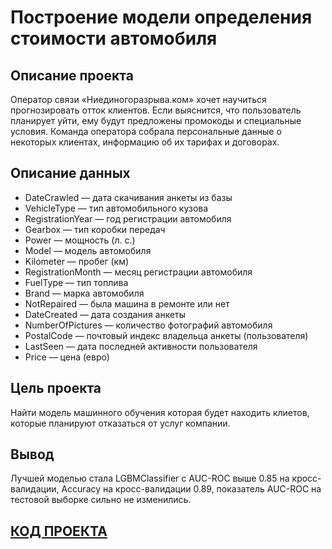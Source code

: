 # Построение модели определения стоимости автомобиля

## Описание проекта
Оператор связи «Ниединогоразрыва.ком» хочет научиться прогнозировать отток клиентов. Если выяснится, что пользователь планирует уйти, ему будут предложены промокоды и специальные условия. Команда оператора собрала персональные данные о некоторых клиентах, информацию об их тарифах и договорах.


## Описание данных

- DateCrawled — дата скачивания анкеты из базы
- VehicleType — тип автомобильного кузова
- RegistrationYear — год регистрации автомобиля
- Gearbox — тип коробки передач
- Power — мощность (л. с.)
- Model — модель автомобиля
- Kilometer — пробег (км)
- RegistrationMonth — месяц регистрации автомобиля
- FuelType — тип топлива
- Brand — марка автомобиля
- NotRepaired — была машина в ремонте или нет
- DateCreated — дата создания анкеты
- NumberOfPictures — количество фотографий автомобиля
- PostalCode — почтовый индекс владельца анкеты (пользователя)
- LastSeen — дата последней активности пользователя
- Price — цена (евро)

## Цель проекта

Найти модель машинного обучения которая будет находить клиетов, которые планируют отказаться от услуг компании. 


## Вывод

Лучшей моделью стала LGBMClassifier с AUC-ROC выше 0.85 на кросс-валидации, Accuracy на кросс-валидации 0.89, показатель AUC-ROC на тестовой выборке сильно не изменились. 

## [КОД ПРОЕКТА](forecasting_customer_outflow_telecom_project)